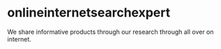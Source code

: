 # onlineinternetsearchexpert
We share informative products through our research through all over on internet.
